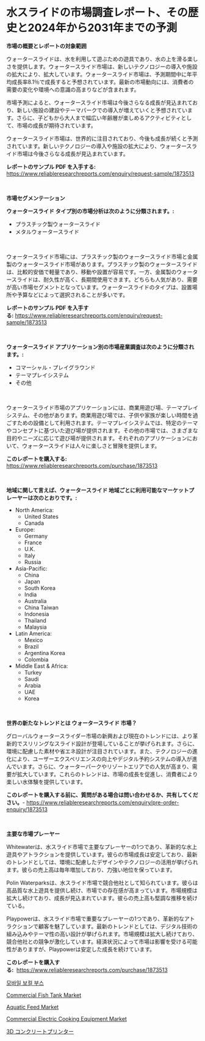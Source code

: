 <p><h1>水スライドの市場調査レポート、その歴史と2024年から2031年までの予測</h1></p><p><strong>市場の概要とレポートの対象範囲</strong></p>
<p><p>ウォータースライドは、水を利用して遊ぶための遊具であり、水の上を滑る楽しさを提供します。ウォータースライド市場は、新しいテクノロジーの導入や施設の拡大により、拡大しています。ウォータースライド市場は、予測期間中に年平均成長率8.1％で成長すると予想されています。最新の市場動向には、消費者の需要の変化や環境への意識の高まりなどが含まれます。</p><p>市場予測によると、ウォータースライド市場は今後さらなる成長が見込まれており、新しい施設の建設やテーマパークでの導入が増えていくと予想されています。さらに、子どもから大人まで幅広い年齢層が楽しめるアクティビティとして、市場の成長が期待されています。</p><p>ウォータースライド市場は、世界的に注目されており、今後も成長が続くと予測されています。新しいテクノロジーの導入や施設の拡大により、ウォータースライド市場は今後さらなる成長が見込まれています。</p></p>
<p><strong>レポートのサンプル PDF を入手する:</strong> <a href="https://www.reliableresearchreports.com/enquiry/request-sample/1873513">https://www.reliableresearchreports.com/enquiry/request-sample/1873513</a></p>
<p>&nbsp;</p>
<p><strong>市場セグメンテーション</strong></p>
<p><strong>ウォータースライド タイプ別の市場分析は次のように分類されます。:</strong></p>
<p><ul><li>プラスチック製ウォータースライド</li><li>メタルウォータースライド</li></ul></p>
<p>&nbsp;</p>
<p><p>ウォータースライド市場には、プラスチック製のウォータースライド市場と金属製のウォータースライド市場があります。プラスチック製のウォータースライドは、比較的安価で軽量であり、移動や設置が容易です。一方、金属製のウォータースライドは、耐久性が高く、長期間使用できます。どちらも人気があり、需要が高い市場セグメントとなっています。ウォータースライドのタイプは、設置場所や予算などによって選択されることが多いです。</p></p>
<p><strong>レポートのサンプル PDF を入手する:</strong>&nbsp;<a href="https://www.reliableresearchreports.com/enquiry/request-sample/1873513">https://www.reliableresearchreports.com/enquiry/request-sample/1873513</a></p>
<p>&nbsp;</p>
<p><strong> ウォータースライド アプリケーション別の市場産業調査は次のように分類されます。:</strong></p>
<p><ul><li>コマーシャル・プレイグラウンド</li><li>テーマプレイシステム</li><li>その他</li></ul></p>
<p>&nbsp;</p>
<p><p>ウォータースライド市場のアプリケーションには、商業用遊び場、テーマプレイシステム、その他があります。商業用遊び場では、子供や家族が楽しい時間を過ごすための設備として利用されます。テーマプレイシステムでは、特定のテーマやコンセプトに基づいた遊び場が提供されます。その他の市場では、さまざまな目的やニーズに応じて遊び場が提供されます。それぞれのアプリケーションにおいて、ウォータースライドは人々に楽しさと冒険を提供します。</p></p>
<p><strong>このレポートを購入する:</strong>&nbsp; <a href="https://www.reliableresearchreports.com/purchase/1873513">https://www.reliableresearchreports.com/purchase/1873513</a></p>
<p>&nbsp;</p>
<p><strong>地域に関して言えば、ウォータースライド 地域ごとに利用可能なマーケットプレーヤーは次のとおりです。:</strong></p>
<p><ul>
    <li>
        North America:
        <ul>
            <li>United States</li>
            <li>Canada</li>
        </ul>
    </li>
    <li>
        Europe:
        <ul>
            <li>Germany</li>
            <li>France</li>
            <li>U.K.</li>
            <li>Italy</li>
            <li>Russia</li>
        </ul>
    </li>
    <li>
        Asia-Pacific:
        <ul>
            <li>China</li>
            <li>Japan</li>
            <li>South Korea</li>
            <li>India</li>
            <li>Australia</li>
            <li>China Taiwan</li>
            <li>Indonesia</li>
            <li>Thailand</li>
            <li>Malaysia</li>
        </ul>
    </li>
    <li>
        Latin America:
        <ul>
            <li>Mexico</li>
            <li>Brazil</li>
            <li>Argentina Korea</li>
            <li>Colombia</li>
        </ul>
    </li>
    <li>
        Middle East & Africa:
        <ul>
            <li>Turkey</li>
            <li>Saudi</li>
            <li>Arabia</li>
            <li>UAE</li>
            <li>Korea</li>
        </ul>
    </li>
    </ul></p>
<p>&nbsp;</p>
<p><strong>世界の新たなトレンドとは ウォータースライド 市場？</strong></p>
<p><p>グローバルウォータースライダー市場の新興および現在のトレンドには、より革新的でスリリングなスライド設計が登場していることが挙げられます。さらに、環境に配慮した素材や省エネ設計が注目されています。また、テクノロジーの進化により、ユーザーエクスペリエンスの向上やデジタル予約システムの導入が進んでいます。さらに、ウォーターパークやリゾートエリアでの人気が高まり、需要が拡大しています。これらのトレンドは、市場の成長を促進し、消費者により楽しい水体験を提供しています。</p></p>
<p><strong>このレポートを購入する前に、質問がある場合は問い合わせるか、共有してください。</strong>- <a href="https://www.reliableresearchreports.com/enquiry/pre-order-enquiry/1873513">https://www.reliableresearchreports.com/enquiry/pre-order-enquiry/1873513</a></p>
<p>&nbsp;</p>
<p><strong>主要な市場プレーヤー</strong></p>
<p><p>Whitewaterは、水スライド市場で主要なプレーヤーの1つであり、革新的な水上遊具やアトラクションを提供しています。彼らの市場成長は安定しており、最新のトレンドとしては、環境に配慮したデザインやテクノロジーの活用が挙げられます。彼らの売上高は毎年増加しており、力強い地位を保っています。</p><p>Polin Waterparksは、水スライド市場で競合他社として知られています。彼らは高品質な水上遊具を提供し続け、市場での存在感が高まっています。市場規模は拡大し続けており、成長が見込まれています。彼らの売上高も堅調な推移を続けている。</p><p>Playpowerは、水スライド市場で重要なプレーヤーの1つであり、革新的なアトラクションで顧客を魅了しています。最新のトレンドとしては、デジタル技術の組み込みやテーマ性の高い設計が挙げられます。市場規模は拡大し続けており、競合他社との競争が激化しています。経済状況によって市場は影響を受ける可能性がありますが、Playpowerは安定した成長を続けています。</p></p>
<p><strong>このレポートを購入する:</strong>&nbsp;&nbsp;<a href="https://www.reliableresearchreports.com/purchase/1873513">https://www.reliableresearchreports.com/purchase/1873513</a></p>
<p><p><a href="https://github.com/sougarounis/Market-Research-Report-List-3/blob/main/31809532298.md">모바일 보컬 부스</a></p><p><a href="https://github.com/julyju69/Market-Research-Report-List-2/blob/main/commercial-fish-tank-market.md">Commercial Fish Tank Market</a></p><p><a href="https://gentle-editor-9db.notion.site/Aquatic-Feed-Market-Centers-on-Aspects-such-as-Market-Growth-Market-Share-Market-Opportunity-and--fbca7cdf2d824968aa5b8476fdcd9d44">Aquatic Feed Market</a></p><p><a href="https://github.com/gdfhhhj/Market-Research-Report-List-3/blob/main/commercial-electric-cooking-equipment-market.md">Commercial Electric Cooking Equipment Market</a></p><p><a href="https://github.com/oqoeusbvpadwjs08/Market-Research-Report-List-1/blob/main/90034702697.md">3D コンクリートプリンター</a></p></p>